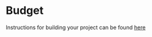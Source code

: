# Budget

Instructions for building your project can be found [here](https://www.freecodecamp.org/learn/scientific-computing-with-python/scientific-computing-with-python-projects/budget-app)
